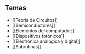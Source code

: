 ## Temas
- [[Teoría de Circuitos]]
- [[Semiconductores]]
- [[Elementos del computador]]
- [[Dispositivos fotónicos]]
- [[Electrónica analógica y digital]]
- [[Subrutinas]]